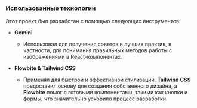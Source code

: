 ### Использованные технологии

Этот проект был разработан с помощью следующих инструментов:

* **Gemini**
    * Использовал для получения советов и лучших практик, в частности, для понимания правильных методов работы с изображениями в React-компонентах.

* **Flowbite & Tailwind CSS**
    * Применял для быстрой и эффективной стилизации. **Tailwind CSS** предоставил основу для создания собственного дизайна, а **Flowbite** помог с готовыми компонентами, такими как кнопки и формы, что значительно ускорило процесс разработки.

